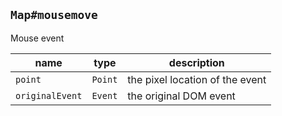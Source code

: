 ## `Map#mousemove`

Mouse event


| name | type | description |
| ---- | ---- | ----------- |
| `point` | `Point` | the pixel location of the event |
| `originalEvent` | `Event` | the original DOM event |



